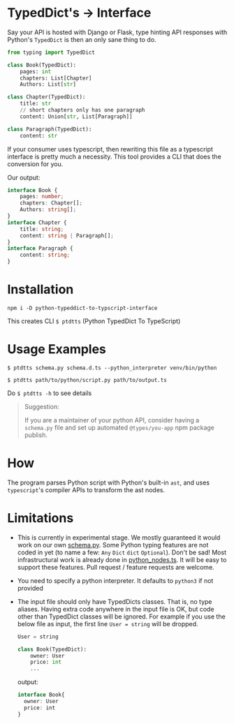 # TypedDict's -> Interface

Say your API is hosted with Django or Flask,
 type hinting API responses with Python's `TypedDict` is then an only sane thing to do.
```python
from typing import TypedDict

class Book(TypedDict):
    pages: int
    chapters: List[Chapter]
    Authors: List[str]

class Chapter(TypedDict):
    title: str
    // short chapters only has one paragraph
    content: Union[str, List[Paragraph]]

class Paragraph(TypedDict):
    content: str
```

If your consumer uses typescript, then rewriting this file as a typescript interface is pretty much a necessity.
This tool provides a CLI that does the conversion for you.

Our output:

```typescript
interface Book {
    pages: number;
    chapters: Chapter[];
    Authors: string[];
}
interface Chapter {
    title: string;
    content: string | Paragraph[];
}
interface Paragraph {
    content: string;
}
```

# Installation

`npm i -D python-typeddict-to-typscript-interface`

This creates CLI `$ ptdtts` (Python TypedDict To TypeScript)

# Usage Examples

`$ ptdtts schema.py schema.d.ts --python_interpreter venv/bin/python`

`$ ptdtts path/to/python/script.py path/to/output.ts`

Do `$ ptdtts -h` to see details

> Suggestion:
>
> If you are a maintainer of your python API, consider having a `schema.py` file and set up automated `@types/you-app` npm package publish.

# How

The program parses Python script with Python's built-in `ast`, and uses `typescript`'s compiler APIs to transform the ast nodes. 

# Limitations

- This is currently in experimental stage. We mostly guaranteed it would work on our own [schema.py](tests/fixtures/long_test_original.py).
Some Python typing features are not coded in yet (to name a few: `Any` `Dict` `dict` `Optional`). Don't be sad! 
Most infrastructural work is already done in [python_nodes.ts](./python_nodes.ts). It will be easy to support these features. Pull request / feature requests are welcome.
- You need to specify a python interpreter. It defaults to `python3` if not provided
- The input file should only have TypedDicts classes. That is, no type aliases. 
Having extra code anywhere in the input file is OK, but code other than TypedDict classes will be ignored.
For example if you use the below file as input, the first line `User = string` will be dropped.
    
    ```python
    User = string
    
    class Book(TypedDict):
        owner: User
        price: int
        ...
    ``` 
    output:
 
    ```typescript
    interface Book{
      owner: User
      price: int
  }
    ```
  
